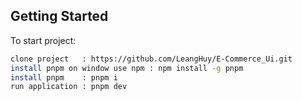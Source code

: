 
## Getting Started

To  start project:

```bash
clone project   : https://github.com/LeangHuy/E-Commerce_Ui.git
install pnpm on window use npm : npm install -g pnpm
install pnpm    : pnpm i
run application : pnpm dev

```

